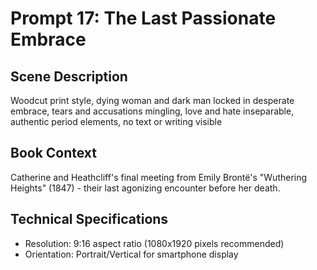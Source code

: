 # Prompt 17: The Last Passionate Embrace

## Scene Description
Woodcut print style, dying woman and dark man locked in desperate embrace, tears and accusations mingling, love and hate inseparable, authentic period elements, no text or writing visible

## Book Context
Catherine and Heathcliff's final meeting from Emily Brontë's "Wuthering Heights" (1847) - their last agonizing encounter before her death.

## Technical Specifications
- Resolution: 9:16 aspect ratio (1080x1920 pixels recommended)
- Orientation: Portrait/Vertical for smartphone display